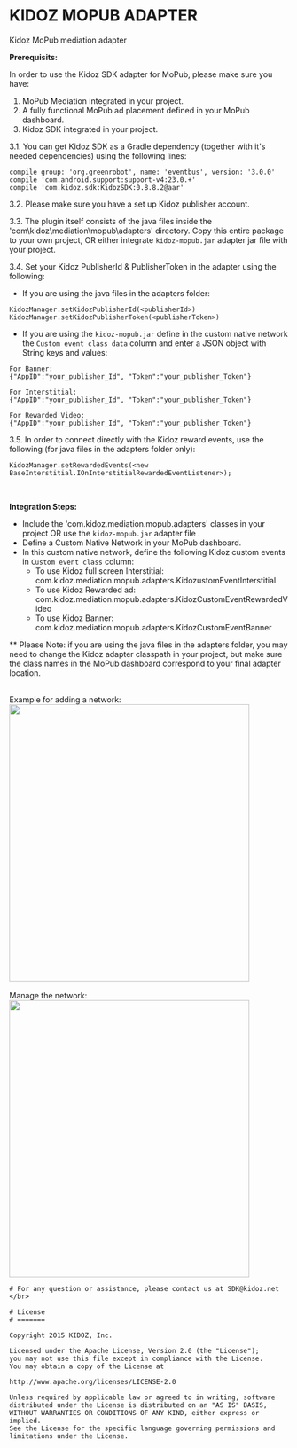 
# KIDOZ MOPUB ADAPTER
Kidoz MoPub mediation adapter
</br>

**Prerequisits:**

In order to use the Kidoz SDK adapter for MoPub, please make sure you have:
1. MoPub Mediation integrated in your project.
2. A fully functional MoPub ad placement defined in your MoPub dashboard.
3. Kidoz SDK integrated in your project.

3.1. You can get Kidoz SDK as a Gradle dependency (together with it's needed dependencies) using the following lines:

```
compile group: 'org.greenrobot', name: 'eventbus', version: '3.0.0'
compile 'com.android.support:support-v4:23.0.+'
compile 'com.kidoz.sdk:KidozSDK:0.8.8.2@aar'
```

3.2. Please make sure you have a set up Kidoz publisher account.

3.3. The plugin itself consists of the java files inside the 'com\kidoz\mediation\mopub\adapters' directory. Copy this entire package to your own project, OR either integrate `kidoz-mopub.jar` adapter jar file with your project.

3.4. Set your Kidoz PublisherId & PublisherToken in the adapter using the following:

- If you are using the java files in the adapters folder:
```
KidozManager.setKidozPublisherId(<publisherId>)
KidozManager.setKidozPublisherToken(<publisherToken>)
```

- If you are using the `kidoz-mopub.jar` define in the custom native network the `Custom event class data` column and enter a JSON object with String keys and values:
```
For Banner:
{"AppID":"your_publisher_Id", "Token":"your_publisher_Token"}

For Interstitial:
{"AppID":"your_publisher_Id", "Token":"your_publisher_Token"}

For Rewarded Video:
{"AppID":"your_publisher_Id", "Token":"your_publisher_Token"}
```

3.5. In order to connect directly with the Kidoz reward events, use the following (for java files in the adapters folder only):
```
KidozManager.setRewardedEvents(<new BaseInterstitial.IOnInterstitialRewardedEventListener>);
```

</br>

**Integration Steps:**
* Include the 'com.kidoz.mediation.mopub.adapters' classes in your project OR use the `kidoz-mopub.jar` adapter file .
* Define a Custom Native Network in your MoPub dashboard.
* In this custom native network, define the following Kidoz custom events in `Custom event class` column:
  * To use Kidoz full screen Interstitial: com.kidoz.mediation.mopub.adapters.KidozustomEventInterstitial
  * To use Kidoz Rewarded ad: com.kidoz.mediation.mopub.adapters.KidozCustomEventRewardedVideo
  * To use Kidoz Banner: com.kidoz.mediation.mopub.adapters.KidozCustomEventBanner


** Please Note: if you are using the java files in the adapters folder, you may need to change the Kidoz adapter classpath in your project, but make sure the class names in the MoPub dashboard correspond to your final adapter location.


</br>
Example for adding a network:
</br>
<a href="url"><img src="https://cdn.kidoz.net/sdk/mopub_add_network.png" align="center" height="500" width="433" ></a>
</br>

</br>
Manage the network:
</br>
<a href="url"><img src="https://cdn.kidoz.net/sdk/mopub_manage_network.png" align="center" height="500" width="433" ></a>
</br>


```
# For any question or assistance, please contact us at SDK@kidoz.net 
</br>

# License
# =======

Copyright 2015 KIDOZ, Inc.

Licensed under the Apache License, Version 2.0 (the "License");
you may not use this file except in compliance with the License.
You may obtain a copy of the License at

http://www.apache.org/licenses/LICENSE-2.0

Unless required by applicable law or agreed to in writing, software
distributed under the License is distributed on an "AS IS" BASIS,
WITHOUT WARRANTIES OR CONDITIONS OF ANY KIND, either express or implied.
See the License for the specific language governing permissions and
limitations under the License.
